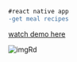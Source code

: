 ```diff
#react native app
-get meal recipes

```
[watch demo here](https://j.gifs.com/nxELG7.gif)


![imgRd](https://user-images.githubusercontent.com/67509559/103627713-476fad80-4f3e-11eb-9f6d-5c6ce75c8c68.jpg)
